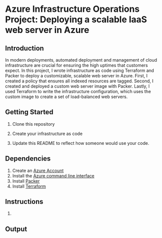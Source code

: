 # Azure Infrastructure Operations Project: Deploying a scalable IaaS web server in Azure

## Introduction
In modern deployments, automated deployment and management of cloud infrastructure are crucial for ensuring the high uptimes that customers expect. In this project, I wrote infrastructure as code using Terraform and Packer to deploy a customizable, scalable web server in Azure. First, I created a policy that ensures all indexed resources are tagged. Second, I created and deployed a custom web server image with Packer. Lastly, I used Terraform to write the infrastructure configuration, which uses the custom image to create a set of load-balanced web servers. 

## Getting Started
1. Clone this repository

2. Create your infrastructure as code

3. Update this README to reflect how someone would use your code.

## Dependencies
1. Create an [Azure Account](https://portal.azure.com) 
2. Install the [Azure command line interface](https://docs.microsoft.com/en-us/cli/azure/install-azure-cli?view=azure-cli-latest)
3. Install [Packer](https://www.packer.io/downloads)
4. Install [Terraform](https://www.terraform.io/downloads.html)

## Instructions
1. 

## Output


